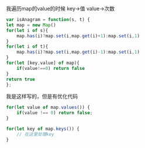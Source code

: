 我遍历map的value的时候
key->值 value->次数
```javaScript
var isAnagram = function(s, t) {
let map = new Map()
for(let i of s){
    map.has(i)?map.set(i,map.get(i)+1):map.set(i,1)
}
for(let i of t){
    map.has(i)?map.set(i,map.get(i)-1):map.set(i,1)
}
for(let [key,value] of map){
    if(value!==0) return false
}
return true
};

```
我是这样写的，但是有优化代码

```javaScript
for(let value of map.values()) {
    if(value !== 0) return false;
}

```
```javaScript
for(let key of map.keys()) {
    // 在这里处理key
}

```
